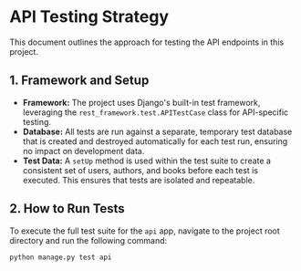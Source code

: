 # API Testing Strategy

This document outlines the approach for testing the API endpoints in this project.

## 1. Framework and Setup

-   **Framework:** The project uses Django's built-in test framework, leveraging the `rest_framework.test.APITestCase` class for API-specific testing.
-   **Database:** All tests are run against a separate, temporary test database that is created and destroyed automatically for each test run, ensuring no impact on development data.
-   **Test Data:** A `setUp` method is used within the test suite to create a consistent set of users, authors, and books before each test is executed. This ensures that tests are isolated and repeatable.

## 2. How to Run Tests

To execute the full test suite for the `api` app, navigate to the project root directory and run the following command:

```bash
python manage.py test api
